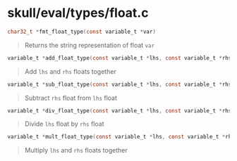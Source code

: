 # skull/eval/types/float.c

```c
char32_t *fmt_float_type(const variable_t *var)
```

> Returns the string representation of float `var`

```c
variable_t *add_float_type(const variable_t *lhs, const variable_t *rhs)
```

> Add `lhs` and `rhs` floats together

```c
variable_t *sub_float_type(const variable_t *lhs, const variable_t *rhs)
```

> Subtract `rhs` float from `lhs` float

```c
variable_t *div_float_type(const variable_t *lhs, const variable_t *rhs)
```

> Divide `lhs` float by `rhs` float

```c
variable_t *mult_float_type(const variable_t *lhs, const variable_t *rhs)
```

> Multiply `lhs` and `rhs` floats together

